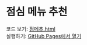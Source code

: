 # 점심 메뉴 추천

코드 보기: [점메추.html](./점메추.html)  
실행하기: [GitHub Pages에서 열기](https://USERNAME.github.io/lunch-menu-recommendation/점메추.html)
